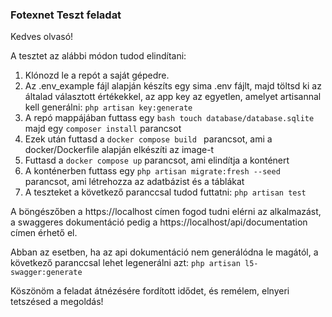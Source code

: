 ### Fotexnet Teszt feladat

Kedves olvasó! 

A tesztet az alábbi módon tudod elindítani:

1. Klónozd le a repót a saját gépedre.
2. Az .env_example fájl alapján készíts egy sima .env fájlt, majd töltsd ki az általad választott értékekkel, az app key az egyetlen, amelyet artisannal kell generálni:  ```php artisan key:generate```
2. A repó mappájában futtass egy ```bash touch database/database.sqlite``` majd egy ```composer install``` parancsot
3. Ezek után futtasd a ```docker compose build ``` parancsot, ami a docker/Dockerfile alapján elkészíti az image-t
4. Futtasd a ```docker compose up``` parancsot, ami elindítja a konténert
5. A konténerben futtass egy ```php artisan migrate:fresh --seed``` parancsot, ami létrehozza az adatbázist és a táblákat
6. A teszteket a következő paranccsal tudod futtatni: ```php artisan test```


A böngészőben a https://localhost címen fogod tudni elérni az alkalmazást, a swaggeres dokumentáció pedig a https://localhost/api/documentation címen érhető el.

Abban az esetben, ha az api dokumentáció nem generálódna le magától, a következő paranccsal lehet legenerálni azt: ```php artisan l5-swagger:generate ```

Köszönöm a feladat átnézésére fordított idődet, és remélem, elnyeri tetszésed a megoldás!